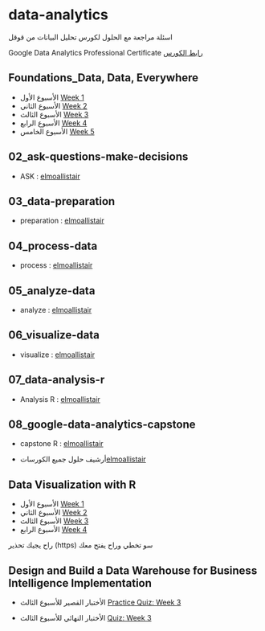# data-analytics

اسئلة مراجعة مع الحلول لكورس تحليل البيانات من قوقل 

Google Data Analytics Professional Certificate [رابط الكورس](https://www.coursera.org/professional-certificates/google-data-analytics)





## Foundations_Data, Data, Everywhere

* الأسبوع الأول [Week 1](/Foundations_Data%2C%20Data%2C%20Everywhere/Week_1)
* الأسبوع الثاني [Week 2](/Foundations_Data%2C%20Data%2C%20Everywhere/Week_2)
* الأسبوع الثالث [Week 3](/Foundations_Data%2C%20Data%2C%20Everywhere/Week_3)
* الأسبوع الرابع [Week 4](/Foundations_Data%2C%20Data%2C%20Everywhere/Week_4)
* الأسبوع الخامس [Week 5](/Foundations_Data%2C%20Data%2C%20Everywhere/Week_5)




## 02_ask-questions-make-decisions

-  ASK : [elmoallistair](https://github.com/elmoallistair/google-data-analytics/tree/33aebadb2d76570b53a3110e8b2ff2051a0daf1d/02_ask-questions-make-decisions)



## 03_data-preparation

-  preparation : [elmoallistair](https://github.com/elmoallistair/google-data-analytics/tree/33aebadb2d76570b53a3110e8b2ff2051a0daf1d/03_data-preparation)



## 04_process-data

-  process : [elmoallistair](https://github.com/elmoallistair/google-data-analytics/tree/33aebadb2d76570b53a3110e8b2ff2051a0daf1d/04_process-data)


## 05_analyze-data

-  analyze : [elmoallistair](https://github.com/elmoallistair/google-data-analytics/tree/33aebadb2d76570b53a3110e8b2ff2051a0daf1d/05_analyze-data)



## 06_visualize-data

-  visualize : [elmoallistair](https://github.com/elmoallistair/google-data-analytics/tree/33aebadb2d76570b53a3110e8b2ff2051a0daf1d/06_visualize-data)


## 07_data-analysis-r

-  Analysis R : [elmoallistair](https://github.com/elmoallistair/google-data-analytics/tree/33aebadb2d76570b53a3110e8b2ff2051a0daf1d/07_data-analysis-r)


## 08_google-data-analytics-capstone

-  capstone R : [elmoallistair](https://github.com/elmoallistair/google-data-analytics/tree/33aebadb2d76570b53a3110e8b2ff2051a0daf1d/08_google-data-analytics-capstone)



-   أرشيف حلول جميع الكورسات[elmoallistair](https://github.com/elmoallistair/google-data-analytics/tree/33aebadb2d76570b53a3110e8b2ff2051a0daf1d)




## Data Visualization with R
- الأسبوع الأول [Week 1](https://15.207.29.8/data-visualization-with-r-week-1-coursera-quiz-answers)
- الأسبوع الثاني  [Week 2](https://15.207.29.8/data-visualization-with-r-week-2-coursera-quiz-answers)
- الأسبوع الثالث  [Week 3](https://15.207.29.8/data-visualization-with-r-week-3-coursera-quiz-answers)
- الأسبوع الرابع  [Week 4](https://15.207.29.8/data-visualization-with-r-week-4-coursera-quiz-answers)
  
راح يجيك تحذير (https) سو تخطي وراح يفتح معك





## Design and Build a Data Warehouse for Business Intelligence Implementation


*  الأختبار القصير للأسبوع الثالث [Practice Quiz: Week 3](/Design%20and%20Build%20a%20Data%20Warehouse%20for%20Business%20Intelligence%20Implementation/Week_3/Practice%20Quiz%20for%20module%203%20assignment-Test%20DW.md) 

*  الأختبار النهائي للأسبوع الثالث [Quiz: Week 3](/Design%20and%20Build%20a%20Data%20Warehouse%20for%20Business%20Intelligence%20Implementation/Week_3/Quiz%20for%20module%203%20assignment-Production%20DW.md) 



